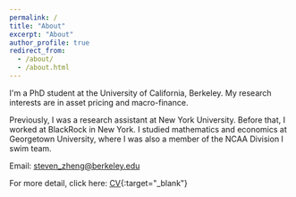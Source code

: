 ```yaml
---
permalink: /
title: "About"
excerpt: "About"
author_profile: true
redirect_from: 
  - /about/
  - /about.html
---
```



I'm a PhD student at the University of California, Berkeley. My research interests are in asset pricing and macro-finance.

Previously, I was a research assistant at New York University. Before that, I worked at BlackRock in New York. I studied mathematics and economics at Georgetown University, where I was also a member of the NCAA Division I swim team.

Email: [steven_zheng@berkeley.edu](mailto:steven_zheng@berkeley.edu)

For more detail, click here: [CV](https://stevenzheng1.github.io/files/zheng_cv_berkeley.pdf){:target="_blank"}
